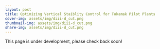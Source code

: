 ```yaml
---
layout: post
title: Optimizing Vertical Staiblity Control for Tokamak Pilot Plants
cover-img: assets/img/diii-d_cut.png
thumbnail-img: assets/img/diii-d_cut.png
share-img: assets/img/diii-d_cut.png
---
```

 
This page is under development, please check back soon!